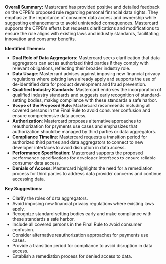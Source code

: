 **Overall Summary:**
Mastercard has provided positive and detailed feedback on the CFPB's proposed rule regarding personal financial data rights. They emphasize the importance of consumer data access and ownership while suggesting enhancements to avoid unintended consequences. Mastercard supports the CFPB's efforts but requests clarifications and modifications to ensure the rule aligns with existing laws and industry standards, facilitating innovation and consumer benefits.

**Identified Themes:**
- **Dual Role of Data Aggregators**: Mastercard seeks clarification that data aggregators can act as authorized third parties if they comply with relevant obligations, reflecting their broader industry role.
- **Data Usage**: Mastercard advises against imposing new financial privacy regulations where existing laws already apply and supports the use of de-identified data for product development and fraud prevention.
- **Qualified Industry Standards**: Mastercard endorses the incorporation of qualified industry standards and suggests early recognition of standard-setting bodies, making compliance with these standards a safe harbor.
- **Scope of the Proposed Rule**: Mastercard recommends including all covered persons in the Final Rule to avoid consumer confusion and ensure comprehensive data access.
- **Authorization**: Mastercard proposes alternative approaches to reauthorization for payments use cases and emphasizes that authorization should be managed by third parties or data aggregators.
- **Compliance Timeline**: Mastercard requests a transition period for authorized third parties and data aggregators to connect to new developer interfaces to avoid disruption in data access.
- **Performance Specification**: Mastercard supports the proposed performance specifications for developer interfaces to ensure reliable consumer data access.
- **Denials of Access**: Mastercard highlights the need for a remediation process for third parties to address data provider concerns and continue accessing data.

**Key Suggestions:**
- Clarify the roles of data aggregators.
- Avoid imposing new financial privacy regulations where existing laws apply.
- Recognize standard-setting bodies early and make compliance with these standards a safe harbor.
- Include all covered persons in the Final Rule to avoid consumer confusion.
- Consider alternative reauthorization approaches for payments use cases.
- Provide a transition period for compliance to avoid disruption in data access.
- Establish a remediation process for denied access to data.
